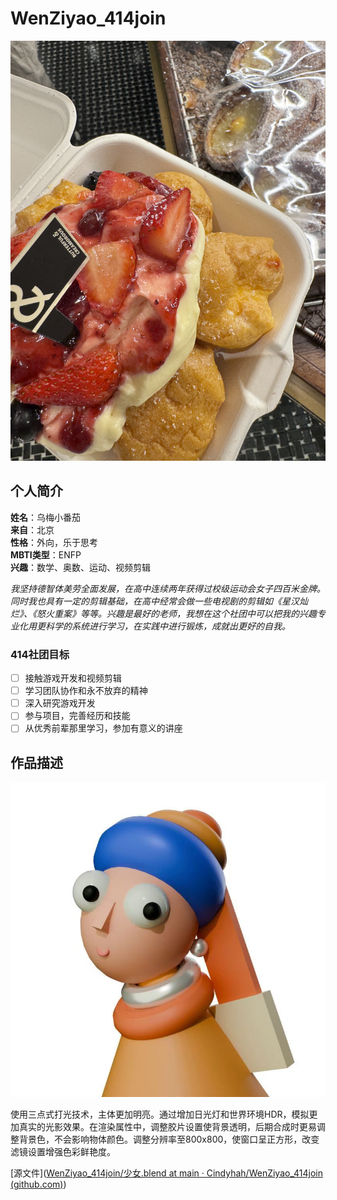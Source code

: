 # WenZiyao_414join

![乌梅小番茄](https://github.com/Cindyhah/WenZiyao_414join/blob/main/images/e7bf89fb384498b419b4e578af364c0.jpg?raw=true)

## 个人简介

**姓名**：乌梅小番茄  
**来自**：北京  
**性格**：外向，乐于思考  
**MBTI类型**：ENFP  
**兴趣**：数学、奥数、运动、视频剪辑  

*我坚持德智体美劳全面发展，在高中连续两年获得过校级运动会女子四百米金牌。同时我也具有一定的剪辑基础，在高中经常会做一些电视剧的剪辑如《星汉灿烂》、《怒火重案》等等。兴趣是最好的老师，我想在这个社团中可以把我的兴趣专业化用更科学的系统进行学习，在实践中进行锻炼，成就出更好的自我。*


### 414社团目标

- [ ] 接触游戏开发和视频剪辑
- [ ] 学习团队协作和永不放弃的精神
- [ ] 深入研究游戏开发
- [ ] 参与项目，完善经历和技能
- [ ] 从优秀前辈那里学习，参加有意义的讲座

## 作品描述

![作品图片](https://github.com/Cindyhah/WenZiyao_414join/blob/main/images/3c97cdf1e8e25f5a0d2a8d2a06c63d0.jpg?raw=true)

使用三点式打光技术，主体更加明亮。通过增加日光灯和世界环境HDR，模拟更加真实的光影效果。在渲染属性中，调整胶片设置使背景透明，后期合成时更易调整背景色，不会影响物体颜色。调整分辨率至800x800，使窗口呈正方形，改变滤镜设置增强色彩鲜艳度。

[源文件]([WenZiyao_414join/少女.blend at main · Cindyhah/WenZiyao_414join (github.com)](https://github.com/Cindyhah/WenZiyao_414join/blob/main/少女.blend))
